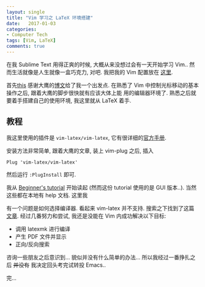 ```yaml
---
layout: single
title: "Vim 学习之 LaTeX 环境搭建" 
date:   2017-01-03
categories:
- Computer Tech
tags: [Vim, LaTeX]
comments: true
---
```

在我 Sublime Text 用得正爽的时候, 大概从来没想过会有一天开始学习 Vim.. 
然而生活就像是人生就像一盒巧克力, 对吧. 我把我的 Vim 配置放在
[这里](https://github.com/CareF/vim-config). 

首先[this](http://coolshell.cn/articles/5426.html) 
感谢大鹰的[博文](https://bigeagle.me/2015/05/vim-config/)给了我一个出发点. 
在熟悉了 Vim 中控制光标移动的基本操作之后, 跟着大鹰的脚步很快就有应该大体上能
用的编辑器环境了. 熟悉之后就要着手搭建自己的使用环境, 我这里就从 LaTeX 着手. 

## 教程 ## 
我这里使用的插件是 `vim-latex/vim-latex`, 它有很详细的[官方手册](http://vim-latex.sourceforge.net/documentation/latex-suite/). 

安装方法非常简单, 跟着大鹰的文章, 装上 vim-plug 之后, 插入
```vimrc
Plug 'vim-latex/vim-latex' 
```
然后运行 `:PlugInstall` 即可.

我从 [Beginner's
tutorial](http://vim-latex.sourceforge.net/documentation/latex-suite-quickstart/)
开始读起 (然而这份 tutorial 使用的是 GUI 版本..). 
当然这些都在本地有 help 文档. 这里我

有一个问题是如何选择编译器. 看起来 vim-latex 并不支持. 搜索之下找到了这篇
[文章](http://www.jianshu.com/p/6ecb64bd4436). 
经过几番努力和尝试, 我还是没能在 Vim 内成功解决以下目标: 
- 调用 latexmk 进行编译
- 产生 PDF 文件并显示
- 正向/反向搜索

咨询一些朋友之后意识到... 貌似并没有什么简单的办法... 所以我经过一番挣扎之后
~~并没有~~ 我决定回头考完试转投 Emacs.. 

完...


